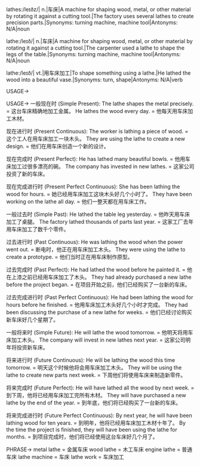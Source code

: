 lathes:/leɪðz/| n.|车床|A machine for shaping wood, metal, or other material by rotating it against a cutting tool.|The factory uses several lathes to create precision parts.|Synonyms: turning machine, machine tool|Antonyms: N/A|noun


lathe:/leɪð/| n.|车床|A machine for shaping wood, metal, or other material by rotating it against a cutting tool.|The carpenter used a lathe to shape the legs of the table.|Synonyms: turning machine, machine tool|Antonyms: N/A|noun


lathe:/leɪð/| vt.|用车床加工|To shape something using a lathe.|He lathed the wood into a beautiful vase.|Synonyms: turn, shape|Antonyms: N/A|verb


USAGE->

USAGE->
一般现在时 (Simple Present):
The lathe shapes the metal precisely. =  这台车床精确地加工金属。
He lathes the wood every day. = 他每天用车床加工木材。

现在进行时 (Present Continuous):
The worker is lathing a piece of wood. =  这个工人在用车床加工一块木头。
They are using the lathe to create a new design. = 他们在用车床创造一个新的设计。

现在完成时 (Present Perfect):
He has lathed many beautiful bowls. = 他用车床加工过很多漂亮的碗。
The company has invested in new lathes. = 这家公司投资了新的车床。

现在完成进行时 (Present Perfect Continuous):
She has been lathing the wood for hours. = 她已经用车床加工这块木头好几个小时了。
They have been working on the lathe all day. = 他们一整天都在用车床工作。

一般过去时 (Simple Past):
He lathed the table leg yesterday. = 他昨天用车床加工了桌腿。
The factory lathed thousands of parts last year. = 这家工厂去年用车床加工了数千个零件。

过去进行时 (Past Continuous):
He was lathing the wood when the power went out. =  断电时，他正在用车床加工木头。
They were using the lathe to create a prototype. = 他们当时正在用车床制作原型。

过去完成时 (Past Perfect):
He had lathed the wood before he painted it. =  他在上漆之前已经用车床加工了木头。
They had already purchased a new lathe before the project began. = 在项目开始之前，他们已经购买了一台新的车床。

过去完成进行时 (Past Perfect Continuous):
He had been lathing the wood for hours before he finished. = 他用车床加工木头好几个小时才完成。
They had been discussing the purchase of a new lathe for weeks. = 他们已经讨论购买新车床好几个星期了。

一般将来时 (Simple Future):
He will lathe the wood tomorrow. = 他明天将用车床加工木头。
The company will invest in new lathes next year. = 这家公司明年将投资新车床。

将来进行时 (Future Continuous):
He will be lathing the wood this time tomorrow. = 明天这个时候他将会用车床加工木头。
They will be using the lathe to create new parts next week. = 下周他们将使用车床来制造新零件。

将来完成时 (Future Perfect):
He will have lathed all the wood by next week. =  到下周，他将已经用车床加工完所有木材。
They will have purchased a new lathe by the end of the year. = 到年底，他们将已经购买了一台新的车床。

将来完成进行时 (Future Perfect Continuous):
By next year, he will have been lathing wood for ten years. = 到明年，他将已经用车床加工木材十年了。
By the time the project is finished, they will have been using the lathe for months. = 到项目完成时，他们将已经使用这台车床好几个月了。



PHRASE->
metal lathe = 金属车床
wood lathe = 木工车床
engine lathe = 普通车床
lathe machine = 车床
lathe work = 车床加工
